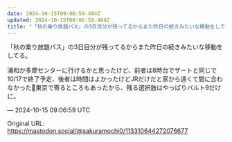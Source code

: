 ```yaml
---
date: 2024-10-15T09:06:59.484Z
updated: 2024-10-15T09:06:59.484Z
title: "「秋の乗り放題パス」の3日目分が残ってるからまた昨日の続きみたいな移動をしてる。[...]"
---
```


<p>「秋の乗り放題パス」の3日目分が残ってるからまた昨日の続きみたいな移動をしてる。</p><p>浦和か多摩センターに行けるかと思ったけど、前者は8時台でザートと同じで10/17で終了予定、後者は時間はよかったけどJRだけだと家から遠くて間に合わなかった🥲東京で寄るところもあったから、残る選択肢はやっぱりバルト9だけに。</p>

&mdash; 2024-10-15 09:06:59 UTC

Original URL: https://mastodon.social/@sakuramochi0/113310644272076677
